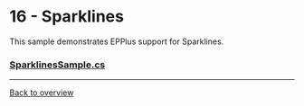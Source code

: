 ﻿# 16 - Sparklines
This sample demonstrates EPPlus support for Sparklines.

### [SparklinesSample.cs](SparklinesSample.cs)

---
[Back to overview](/SampleApp.Core/Readme.md)

